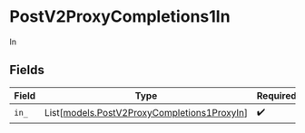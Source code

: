 # PostV2ProxyCompletions1In

In


## Fields

| Field                                                                                      | Type                                                                                       | Required                                                                                   | Description                                                                                |
| ------------------------------------------------------------------------------------------ | ------------------------------------------------------------------------------------------ | ------------------------------------------------------------------------------------------ | ------------------------------------------------------------------------------------------ |
| `in_`                                                                                      | List[[models.PostV2ProxyCompletions1ProxyIn](../models/postv2proxycompletions1proxyin.md)] | :heavy_check_mark:                                                                         | N/A                                                                                        |